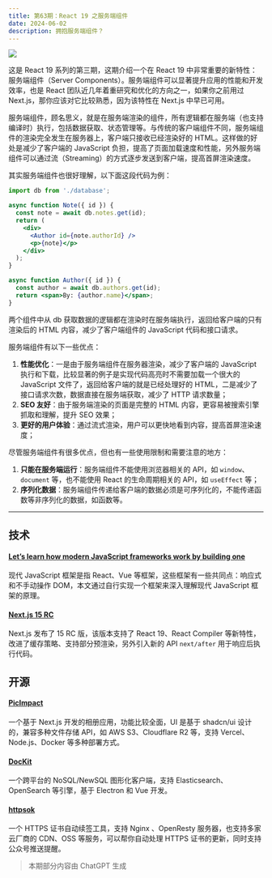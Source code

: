 ```yaml
---
title: 第63期：React 19 之服务端组件
date: 2024-06-02
description: 拥抱服务端组件？
---
```


![](/static/weekly/issue-63-cover.jpg)

这是 React 19 系列的第三期，这期介绍一个在 React 19 中非常重要的新特性：服务端组件（Server Components）。服务端组件可以显著提升应用的性能和开发效率，也是 React 团队近几年着重研究和优化的方向之一，如果你之前用过 Next.js，那你应该对它比较熟悉，因为该特性在 Next.js 中早已可用。

服务端组件，顾名思义，就是在服务端渲染的组件，所有逻辑都在服务端（也支持编译时）执行，包括数据获取、状态管理等。与传统的客户端组件不同，服务端组件的渲染完全发生在服务器上，客户端只接收已经渲染好的 HTML。这样做的好处是减少了客户端的 JavaScript 负担，提高了页面加载速度和性能，另外服务端组件可以通过流（Streaming）的方式逐步发送到客户端，提高首屏渲染速度。

其实服务端组件也很好理解，以下面这段代码为例：

```jsx
import db from './database';

async function Note({ id }) {
  const note = await db.notes.get(id);
  return (
    <div>
      <Author id={note.authorId} />
      <p>{note}</p>
    </div>
  );
}

async function Author({ id }) {
  const author = await db.authors.get(id);
  return <span>By: {author.name}</span>;
}
```

两个组件中从 db 获取数据的逻辑都在渲染时在服务端执行，返回给客户端的只有渲染后的 HTML 内容，减少了客户端组件的 JavaScript 代码和接口请求。

服务端组件有以下一些优点：

1. **性能优化**：一是由于服务端组件在服务器渲染，减少了客户端的 JavaScript 执行和下载，比较显著的例子是实现代码高亮时不需要加载一个很大的 JavaScript 文件了，返回给客户端的就是已经处理好的 HTML，二是减少了接口请求次数，数据直接在服务端获取，减少了 HTTP 请求数量；
2. **SEO 友好**：由于服务端渲染的页面是完整的 HTML 内容，更容易被搜索引擎抓取和理解，提升 SEO 效果；
3. **更好的用户体验**：通过流式渲染，用户可以更快地看到内容，提高首屏渲染速度；

尽管服务端组件有很多优点，但也有一些使用限制和需要注意的地方：

1. **只能在服务端运行**：服务端组件不能使用浏览器相关的 API，如 `window`、`document` 等，也不能使用 React 的生命周期相关的 API，如 `useEffect` 等；
2. **序列化数据**：服务端组件传递给客户端的数据必须是可序列化的，不能传递函数等非序列化的数据，如函数等。

<hr />

## 技术

#### [Let’s learn how modern JavaScript frameworks work by building one](https://nolanlawson.com/2023/12/02/lets-learn-how-modern-javascript-frameworks-work-by-building-one/)

现代 JavaScript 框架是指 React、Vue 等框架，这些框架有一些共同点：响应式和不手动操作 DOM，本文通过自行实现一个框架来深入理解现代 JavaScript 框架的原理。

#### [Next.js 15 RC](https://nextjs.org/blog/next-15-rc)

Next.js 发布了 15 RC 版，该版本支持了 React 19、React Compiler 等新特性，改进了缓存策略、支持部分预渲染，另外引入新的 API `next/after` 用于响应后执行代码。

## 开源

#### [PicImpact](https://github.com/besscroft/PicImpact)

一个基于 Next.js 开发的相册应用，功能比较全面，UI 是基于 shadcn/ui 设计的，兼容多种文件存储 API，如 AWS S3、Cloudflare R2 等，支持 Vercel、Node.js、Docker 等多种部署方式。

#### [DocKit](https://github.com/geek-fun/dockit)

一个跨平台的 NoSQL/NewSQL 图形化客户端，支持 Elasticsearch、OpenSearch 等引擎，基于 Electron 和 Vue 开发。

#### [httpsok](https://github.com/httpsok/httpsok)

一个 HTTPS 证书自动续签工具，支持 Nginx 、OpenResty 服务器，也支持多家云厂商的 CDN、OSS 等服务，可以帮你自动处理 HTTPS 证书的更新，同时支持公众号推送提醒。

> 本期部分内容由 ChatGPT 生成
